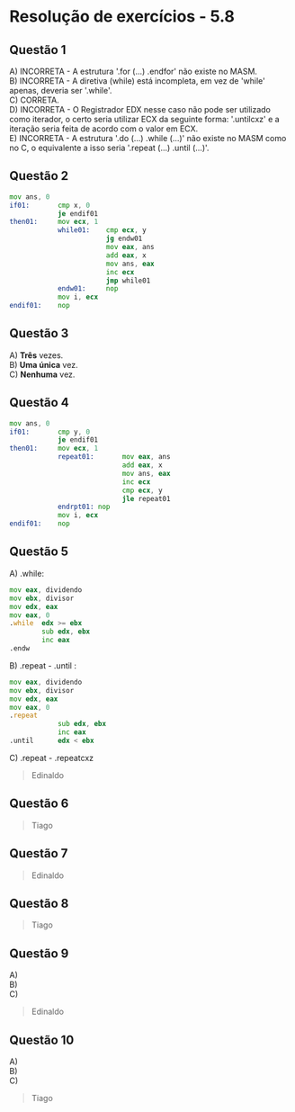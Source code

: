 #  Resolução de exercícios - 5.8 

##  Questão 1
A) INCORRETA - A estrutura '.for (...) .endfor' não existe no MASM.  
B) INCORRETA - A diretiva (while) está incompleta, em vez de 'while' apenas, deveria ser '.while'.  
C) CORRETA.  
D) INCORRETA - O Registrador EDX nesse caso não pode ser utilizado como iterador, o certo seria utilizar ECX da seguinte forma: '.untilcxz' e a iteração seria feita de acordo com o valor em ECX.   
E) INCORRETA - A estrutura '.do (...) .while (...)' não existe no MASM como no C, o equivalente a isso seria '.repeat (...) .until (...)'. 

## Questão 2
```asm
mov ans, 0 
if01:       cmp x, 0
            je endif01
then01:     mov ecx, 1
            while01:    cmp ecx, y
                        jg endw01
                        mov eax, ans 
                        add eax, x
                        mov ans, eax 
                        inc ecx  
                        jmp while01     
            endw01:     nop
            mov i, ecx 
endif01:    nop 
```

## Questão 3
A) **Três** vezes.  
B) **Uma única** vez.  
C) **Nenhuma** vez.  

## Questão 4
```asm
mov ans, 0
if01:       cmp y, 0
            je endif01   
then01:     mov ecx, 1
            repeat01:       mov eax, ans
                            add eax, x
                            mov ans, eax
                            inc ecx
                            cmp ecx, y
                            jle repeat01
            endrpt01: nop
            mov i, ecx
endif01:    nop
```

## Questão 5
A) .while: 
```asm 
mov eax, dividendo
mov ebx, divisor
mov edx, eax
mov eax, 0
.while  edx >= ebx
        sub edx, ebx
        inc eax 
.endw
```
B)  .repeat - .until : 
```asm
mov eax, dividendo
mov ebx, divisor
mov edx, eax
mov eax, 0
.repeat 
            sub edx, ebx
            inc eax
.until      edx < ebx
```

C) .repeat - .repeatcxz 

> Edinaldo

## Questão 6
> Tiago

## Questão 7
> Edinaldo

## Questão 8
> Tiago

## Questão 9
A)  
B)  
C)  

> Edinaldo 

## Questão 10
A)  
B)  
C)  

> Tiago 
